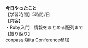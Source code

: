 **今日やったこと**<br>
【学習時間】5時間/日<br>
【内容】<br>
・Ruby入門　情報をまとめる配列まで<br>
【振り返り】<br>
conpass:Qiita Conference参加<br>